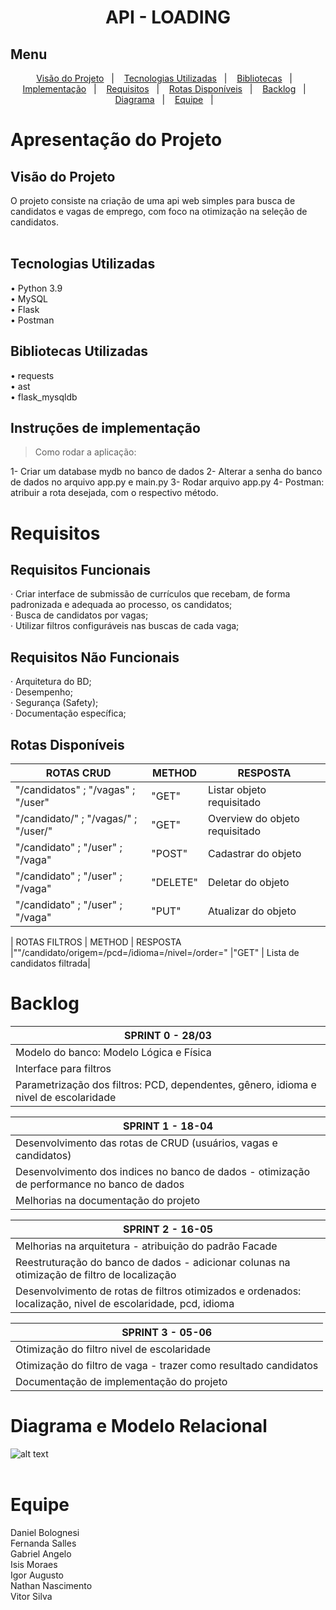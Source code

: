 <h1 align="center">API - LOADING</h1>

## Menu

<p align="center">
   <a href="#-visao">Visão do Projeto</a>&nbsp;&nbsp;&nbsp;|&nbsp;&nbsp;&nbsp;
  <a href="#-tecnologias">Tecnologias Utilizadas</a>&nbsp;&nbsp;&nbsp;|&nbsp;&nbsp;&nbsp;
  <a href="#-bibliotecas">Bibliotecas</a>&nbsp;&nbsp;&nbsp;|&nbsp;&nbsp;&nbsp;
  <a href="#-instrucao">Implementação</a>&nbsp;&nbsp;&nbsp;|&nbsp;&nbsp;&nbsp;
  <a href="#-requisitos">Requisitos</a>&nbsp;&nbsp;&nbsp;|&nbsp;&nbsp;&nbsp;
  <a href="#-rotas">Rotas Disponíveis</a>&nbsp;&nbsp;&nbsp;|&nbsp;&nbsp;&nbsp;
  <a href="#-backlog">Backlog</a>&nbsp;&nbsp;&nbsp;|&nbsp;&nbsp;&nbsp;
  <a href="#-diagrama">Diagrama</a>&nbsp;&nbsp;&nbsp;|&nbsp;&nbsp;&nbsp;
  <a href="#-equipe">Equipe</a>&nbsp;&nbsp;&nbsp;|&nbsp;&nbsp;&nbsp;

</p>

# Apresentação do Projeto</br>

## Visão do Projeto</br> <a name="-visao"/></a>
O projeto consiste na criação de uma api web simples para busca de candidatos e vagas de emprego, com foco na otimização na seleção de candidatos.
</br></br>

## Tecnologias Utilizadas</br> <a name="-tecnologias"/></a>
•    Python 3.9</br>
•    MySQL</br>
•    Flask</br>
•    Postman</br>

## Bibliotecas Utilizadas</br> <a name="-bibliotecas"/></a>
•    requests </br>
•    ast</br>
•    flask_mysqldb</br>



## Instruções de implementação </br> <a name="-instrucao"/></a>
 > Como rodar a aplicação:
 
 1- Criar um database mydb no banco de dados
 2- Alterar a senha do banco de dados no arquivo app.py e main.py 
 3- Rodar arquivo app.py 
 4- Postman: atribuir a rota desejada, com o respectivo método.
 


# Requisitos</br> <a name="-requisitos"/></a>
## Requisitos Funcionais</br>

· Criar interface de submissão de currículos que recebam, de forma padronizada e adequada ao processo, os candidatos; </br>
· Busca de candidatos por vagas; </br>
· Utilizar filtros configuráveis nas buscas de cada vaga; </br>


## Requisitos Não Funcionais</br>
· Arquitetura do BD;</br>
· Desempenho;</br>
· Segurança (Safety);</br>
· Documentação específica;</br>


## Rotas Disponíveis <a name="-rotas"/></a>

|  ROTAS  CRUD | METHOD | RESPOSTA |
|--------|----------|----------|
| "/candidatos" ; "/vagas" ; "/user" | "GET" | Listar objeto requisitado  |
| "/candidato/<id>" ; "/vagas/<id>" ; "/user/<id>" | "GET" | Overview do objeto requisitado  |
| "/candidato" ; "/user" ; "/vaga" | "POST" | Cadastrar do objeto |
| "/candidato" ; "/user" ; "/vaga" | "DELETE" | Deletar do objeto |
| "/candidato" ; "/user" ; "/vaga" | "PUT" | Atualizar do objeto | 
   
| ROTAS FILTROS | METHOD | RESPOSTA
|""/candidato/origem=<cep>/pcd=<pcd>/idioma=<idioma>/nivel=<nivelEscolaridade>/order=<order>" |"GET" | Lista de candidatos filtrada|


# Backlog</br> <a name="-backlog"/></a>

| SPRINT 0 - 28/03 |
|--------------------------------------------------------------------------------|
| Modelo do banco: Modelo Lógica e Física |
| Interface para filtros |
| Parametrização dos filtros: PCD, dependentes, gênero, idioma e nivel de escolaridade|

| SPRINT 1  -  18-04 |
|-------------------------------------------------------------------------|
| Desenvolvimento das rotas de CRUD (usuários, vagas e candidatos) |
| Desenvolvimento dos indices no banco de dados - otimização de performance no banco de dados |
| Melhorias na documentação do projeto |

| SPRINT 2 - 16-05 |
|-------------------------------------------------------------------------------------------|
| Melhorias na arquitetura - atribuição do padrão Facade |
| Reestruturação do banco de dados - adicionar colunas na otimização de filtro de localização |
| Desenvolvimento de rotas de filtros otimizados e ordenados: localização, nivel de escolaridade, pcd, idioma  |

| SPRINT 3 - 05-06 |
|-------------------------------------------------------------------------------------------|
| Otimização do filtro nivel de escolaridade |
| Otimização do filtro de vaga - trazer como resultado candidatos |
| Documentação de implementação do projeto |



# Diagrama e Modelo Relacional</br> <a name="-diagrama"/></a>
 ![alt text](https://github.com/Vitordan5/API-Loading/blob/main/gifs/ModeloBanco.JPG)
</br></br>

# Equipe</br> <a name="-equipe"/></a>
Daniel Bolognesi </br>
Fernanda Salles </br>
Gabriel Angelo </br>
Isis Moraes </br>
Igor Augusto </br>
Nathan Nascimento </br>
Vitor Silva </br>
